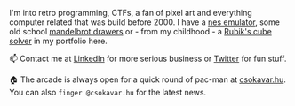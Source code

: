 I'm into retro programming, CTFs, a fan of pixel art 
and everything computer related that was build before 2000.
 I have a [nes emulator](https://nes.csokavar.hu), 
some old school [mandelbrot drawers](https://mandelbrot.csokavar.hu) 
or - from my childhood -  a [Rubik's cube solver](https://rubik.csokavar.hu)
in my portfolio here.

📫 Contact me at [LinkedIn](https://www.linkedin.com/in/ncsdavid/) for more 
serious business or [Twitter](https://twitter.com/encse) for fun stuff.

🏠  The arcade is always open for a quick round of pac-man at
 [csokavar.hu](https://csokavar.hu/about). You can 
also `finger @csokavar.hu` for the latest news.
